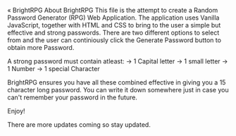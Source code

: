 « BrightRPG
About BrightRPG
This file is the attempt to create a Random Password Generator (RPG) Web Application.
The application uses Vanilla JavaScript, together with HTML and CSS to bring to the user a simple but effective and strong passwords.
There are two different options to select from and the user can continiously click the Generate Password button to obtain more Password.

A strong password must contain atleast:
-> 1 Capital letter
-> 1 small letter
-> 1 Number
-> 1 special Character

BrightRPG ensures you have all these combined effective in giving you a 15 character long password. You can write it down somewhere just in case you can't remember your password in the future.

Enjoy!

There are more updates coming so stay updated.
